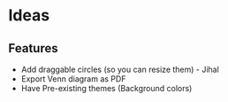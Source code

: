 # Ideas


## Features

- Add draggable circles (so you can resize them) - Jihal
- Export Venn diagram as PDF
- Have Pre-existing themes (Background colors)


